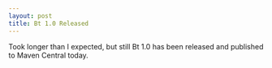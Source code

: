 ```yaml
---
layout: post
title: Bt 1.0 Released
---
```



Took longer than I expected, but still Bt 1.0 has been released and published to Maven Central today.
